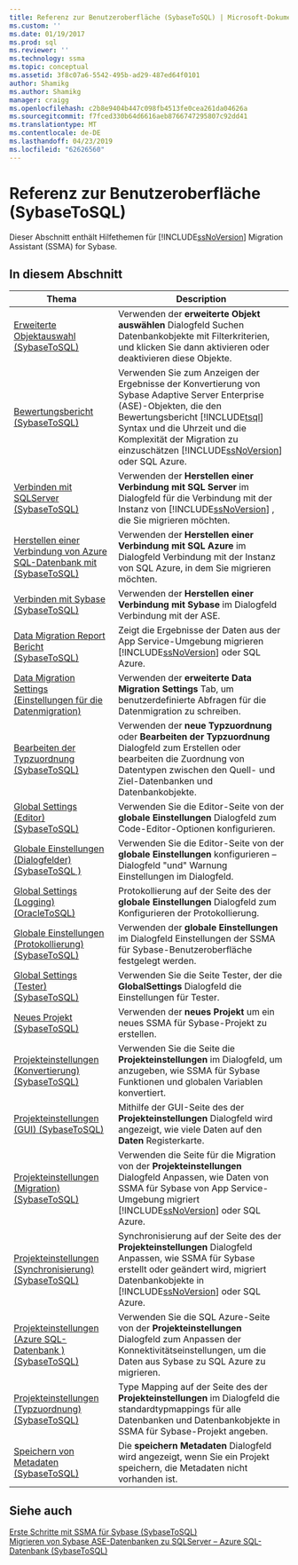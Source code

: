 ```yaml
---
title: Referenz zur Benutzeroberfläche (SybaseToSQL) | Microsoft-Dokumentation
ms.custom: ''
ms.date: 01/19/2017
ms.prod: sql
ms.reviewer: ''
ms.technology: ssma
ms.topic: conceptual
ms.assetid: 3f8c07a6-5542-495b-ad29-487ed64f0101
author: Shamikg
ms.author: Shamikg
manager: craigg
ms.openlocfilehash: c2b8e9404b447c098fb4513fe0cea261da04626a
ms.sourcegitcommit: f7fced330b64d6616aeb8766747295807c92dd41
ms.translationtype: MT
ms.contentlocale: de-DE
ms.lasthandoff: 04/23/2019
ms.locfileid: "62626560"
---
```

# <a name="user-interface-reference-sybasetosql"></a>Referenz zur Benutzeroberfläche (SybaseToSQL)
Dieser Abschnitt enthält Hilfethemen für [!INCLUDE[ssNoVersion](../../includes/ssnoversion-md.md)] Migration Assistant (SSMA) for Sybase.  
  
## <a name="in-this-section"></a>In diesem Abschnitt  
  
|Thema|Description|  
|---------|---------------|  
|[Erweiterte Objektauswahl &#40;SybaseToSQL&#41;](../../ssma/sybase/advanced-object-selection-sybasetosql.md)|Verwenden der **erweiterte Objekt auswählen** Dialogfeld Suchen Datenbankobjekte mit Filterkriterien, und klicken Sie dann aktivieren oder deaktivieren diese Objekte.|  
|[Bewertungsbericht &#40;SybaseToSQL&#41;](../../ssma/sybase/assessment-report-sybasetosql.md)|Verwenden Sie zum Anzeigen der Ergebnisse der Konvertierung von Sybase Adaptive Server Enterprise (ASE)-Objekten, die den Bewertungsbericht [!INCLUDE[tsql](../../includes/tsql-md.md)] Syntax und die Uhrzeit und die Komplexität der Migration zu einzuschätzen [!INCLUDE[ssNoVersion](../../includes/ssnoversion-md.md)] oder SQL Azure.|  
|[Verbinden mit SQLServer &#40;SybaseToSQL&#41;](../../ssma/sybase/connect-to-sql-server-sybasetosql.md)|Verwenden der **Herstellen einer Verbindung mit SQL Server** im Dialogfeld für die Verbindung mit der Instanz von [!INCLUDE[ssNoVersion](../../includes/ssnoversion-md.md)] , die Sie migrieren möchten.|  
|[Herstellen einer Verbindung von Azure SQL-Datenbank mit &#40;SybaseToSQL&#41;](../../ssma/sybase/connect-to-azure-sql-db-sybasetosql.md)|Verwenden der **Herstellen einer Verbindung mit SQL Azure** im Dialogfeld Verbindung mit der Instanz von SQL Azure, in dem Sie migrieren möchten.|  
|[Verbinden mit Sybase &#40;SybaseToSQL&#41;](../../ssma/sybase/connect-to-sybase-sybasetosql.md)|Verwenden der **Herstellen einer Verbindung mit Sybase** im Dialogfeld Verbindung mit der ASE.|  
|[Data Migration Report Bericht &#40;SybaseToSQL&#41;](../../ssma/sybase/data-migration-report-sybasetosql.md)|Zeigt die Ergebnisse der Daten aus der App Service-Umgebung migrieren [!INCLUDE[ssNoVersion](../../includes/ssnoversion-md.md)] oder SQL Azure.|  
|[Data Migration Settings (Einstellungen für die Datenmigration)](data-migration-settings-sybasetosql.md)|Verwenden der **erweiterte Data Migration Settings** Tab, um benutzerdefinierte Abfragen für die Datenmigration zu schreiben.|  
|[Bearbeiten der Typzuordnung &#40;SybaseToSQL&#41;](../../ssma/sybase/edit-type-mapping-sybasetosql.md)|Verwenden der **neue Typzuordnung** oder **Bearbeiten der Typzuordnung** Dialogfeld zum Erstellen oder bearbeiten die Zuordnung von Datentypen zwischen den Quell- und Ziel-Datenbanken und Datenbankobjekte.|  
|[Global Settings &#40;Editor&#41; &#40;SybaseToSQL&#41;](../../ssma/sybase/global-settings-editor-sybasetosql.md)|Verwenden Sie die Editor-Seite von der **globale Einstellungen** Dialogfeld zum Code-Editor-Optionen konfigurieren.|  
|[Globale Einstellungen &#40;Dialogfelder&#41;&#40;SybaseToSQL  &#41;](../../ssma/sybase/global-settings-dialogs-sybasetosql.md)|Verwenden Sie die Editor-Seite von der **globale Einstellungen** konfigurieren – Dialogfeld "und" Warnung Einstellungen im Dialogfeld.|  
|[Global Settings &#40;Logging&#41; &#40;OracleToSQL&#41;](../../ssma/oracle/global-settings-logging-oracletosql.md)|Protokollierung auf der Seite des der **globale Einstellungen** Dialogfeld zum Konfigurieren der Protokollierung.|  
|[Globale Einstellungen &#40;Protokollierung&#41; &#40;SybaseToSQL&#41;](../../ssma/sybase/global-settings-logging-sybasetosql.md)|Verwenden der **globale Einstellungen** im Dialogfeld Einstellungen der SSMA für Sybase-Benutzeroberfläche festgelegt werden.|  
|[Global Settings &#40;Tester&#41; &#40;SybaseToSQL&#41;](../../ssma/sybase/global-settings-tester-sybasetosql.md)|Verwenden Sie die Seite Tester, der die **GlobalSettings** Dialogfeld die Einstellungen für Tester.|  
|[Neues Projekt &#40;SybaseToSQL&#41;](../../ssma/sybase/new-project-sybasetosql.md)|Verwenden der **neues Projekt** um ein neues SSMA für Sybase-Projekt zu erstellen.|  
|[Projekteinstellungen &#40;Konvertierung&#41; &#40;SybaseToSQL&#41;](../../ssma/sybase/project-settings-conversion-sybasetosql.md)|Verwenden Sie die Seite die **Projekteinstellungen** im Dialogfeld, um anzugeben, wie SSMA für Sybase Funktionen und globalen Variablen konvertiert.|  
|[Projekteinstellungen &#40;GUI&#41; &#40;SybaseToSQL&#41;](../../ssma/sybase/project-settings-gui-sybasetosql.md)|Mithilfe der GUI-Seite des der **Projekteinstellungen** Dialogfeld wird angezeigt, wie viele Daten auf den **Daten** Registerkarte.|  
|[Projekteinstellungen &#40;Migration&#41; &#40;SybaseToSQL&#41;](../../ssma/sybase/project-settings-migration-sybasetosql.md)|Verwenden die Seite für die Migration von der **Projekteinstellungen** Dialogfeld Anpassen, wie Daten von SSMA für Sybase von App Service-Umgebung migriert [!INCLUDE[ssNoVersion](../../includes/ssnoversion-md.md)] oder SQL Azure.|  
|[Projekteinstellungen &#40;Synchronisierung&#41; &#40;SybaseToSQL&#41;](../../ssma/sybase/project-settings-synchronization-sybasetosql.md)|Synchronisierung auf der Seite des der **Projekteinstellungen** Dialogfeld Anpassen, wie SSMA für Sybase erstellt oder geändert wird, migriert Datenbankobjekte in [!INCLUDE[ssNoVersion](../../includes/ssnoversion-md.md)] oder SQL Azure.|  
|[Projekteinstellungen &#40;Azure SQL-Datenbank &#41; &#40;SybaseToSQL&#41;](../../ssma/sybase/project-settings-azure-sql-db-sybasetosql.md)|Verwenden Sie die SQL Azure-Seite von der **Projekteinstellungen** Dialogfeld zum Anpassen der Konnektivitätseinstellungen, um die Daten aus Sybase zu SQL Azure zu migrieren.|  
|[Projekteinstellungen &#40;Typzuordnung&#41; &#40;SybaseToSQL&#41;](../../ssma/sybase/project-settings-type-mapping-sybasetosql.md)|Type Mapping auf der Seite des der **Projekteinstellungen** im Dialogfeld die standardtypmappings für alle Datenbanken und Datenbankobjekte in SSMA für Sybase-Projekt angeben.|  
|[Speichern von Metadaten &#40;SybaseToSQL&#41;](../../ssma/sybase/save-metadata-sybasetosql.md)|Die **speichern Metadaten** Dialogfeld wird angezeigt, wenn Sie ein Projekt speichern, die Metadaten nicht vorhanden ist.|  
  
## <a name="see-also"></a>Siehe auch  
[Erste Schritte mit SSMA für Sybase &#40;SybaseToSQL&#41;](../../ssma/sybase/getting-started-with-ssma-for-sybase-sybasetosql.md)  
[Migrieren von Sybase ASE-Datenbanken zu SQLServer – Azure SQL-Datenbank &#40;SybaseToSQL&#41;](../../ssma/sybase/migrating-sybase-ase-databases-to-sql-server-azure-sql-db-sybasetosql.md)  
  
